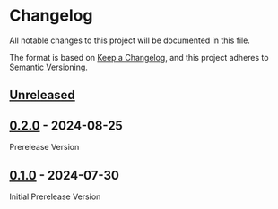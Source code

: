 # Changelog

All notable changes to this project will be documented in this file.

The format is based on [Keep a Changelog](https://keepachangelog.com/en/1.0.0/),
and this project adheres to [Semantic Versioning](https://semver.org/spec/v2.0.0.html).

## [Unreleased]

## [0.2.0] - 2024-08-25

Prerelease Version

## [0.1.0] - 2024-07-30

Initial Prerelease Version

[unreleased]: https://github.com/Coteh/2048-clone/compare/v0.2.0...HEAD
[0.2.0]: https://github.com/Coteh/2048-clone/compare/v0.1.0...v0.2.0
[0.1.0]: https://github.com/Coteh/2048-clone/releases/tag/v0.1.0
